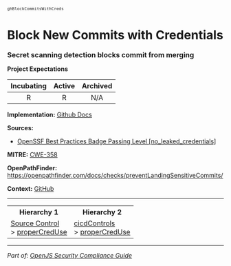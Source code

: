 <span style="font-size:0.8em;"><code>ghBlockCommitsWithCreds</code></span>  
# Block New Commits with Credentials


<span style="font-size:1.15em;"><b>Secret scanning detection blocks commit from merging</b></span>

**Project Expectations**

<div align="center">

| Incubating | Active | Archived |
|:-----------:|:--------:|:----------:|
| R | R | N/A |

</div>


**Implementation:** [Github Docs](https://docs.github.com/en/code-security/secret-scanning/about-secret-scanning)



**Sources:**
- [OpenSSF Best Practices Badge Passing Level [no_leaked_credentials]](https://www.bestpractices.dev/en/criteria)

**MITRE:**
[CWE-358](https://cwe.mitre.org/data/definitions/358.html)

**OpenPathFinder:** https://openpathfinder.com/docs/checks/preventLandingSensitiveCommits/

**Context:** [GitHub](../context-GitHub.md)



---

<table>
<tr>
  <th align="center">Hierarchy 1</th>
  <th align="center">Hierarchy 2</th>
</tr>
<tr>
  <td>
    <a href="../Source Control">Source Control</a><br> > 
    <a href="../properCredUse">properCredUse</a>
  </td>
  <td>
    <a href="../cicdControls">cicdControls</a><br> >
    <a href="../properCredUse">properCredUse</a>
  </td>
</tr>
</table>

---

*Part of: [OpenJS Security Compliance Guide](../README.md)* 